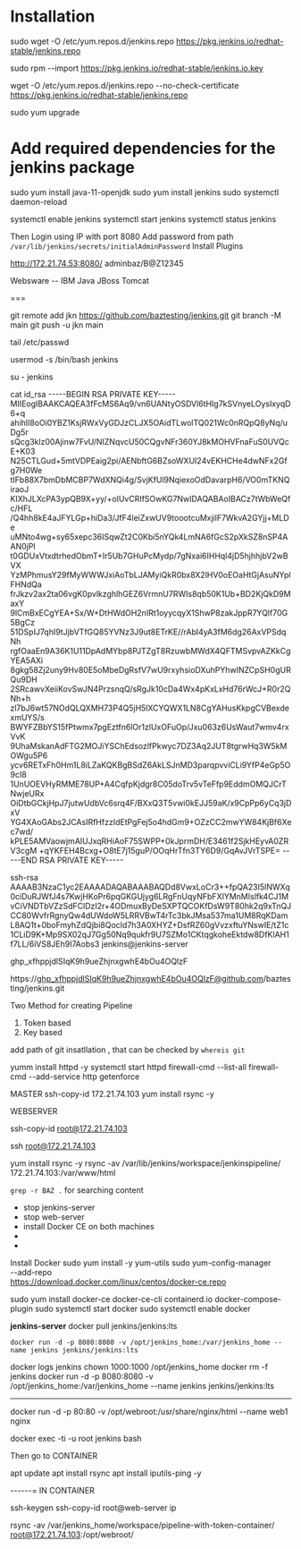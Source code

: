 # Installation



sudo wget -O /etc/yum.repos.d/jenkins.repo https://pkg.jenkins.io/redhat-stable/jenkins.repo

sudo rpm --import https://pkg.jenkins.io/redhat-stable/jenkins.io.key

wget -O /etc/yum.repos.d/jenkins.repo  --no-check-certificate    https://pkg.jenkins.io/redhat-stable/jenkins.repo

sudo yum upgrade
# Add required dependencies for the jenkins package
sudo yum install java-11-openjdk
sudo yum install jenkins
sudo systemctl daemon-reload

systemctl enable jenkins
systemctl start jenkins
systemctl status jenkins


Then Login using IP with port 8080 
Add password from path `/var/lib/jenkins/secrets/initialAdminPassword`
Install Plugins 

http://172.21.74.53:8080/
adminbaz/B@Z12345


Websware -- IBM Java 
JBoss 
Tomcat

===


git remote add jkn https://github.com/baztesting/jenkins.git
git branch -M main
git push -u jkn main


tail /etc/passwd

usermod -s /bin/bash jenkins

su - jenkins




cat id_rsa
-----BEGIN RSA PRIVATE KEY-----
MIIEogIBAAKCAQEA3fFcMS6Aq9/vn6UANtyOSDVl6tHIg7kSVnyeLOysIxyqD6+q
ahihlI8oOi0YBZ1KsjRWxVyGDJzCLJX5OAidTLwolTQ021Wc0nRQpQ8yNq/uDg5r
sQcg3klz00Ajinw7FvU/NIZNqvcU50CQgvNFr360YJ8kMOHVFnaFuS0UVQcE+K03
N25CTLGud+5mtVDPEaig2pi/AENbftG6BZsoWXUI24vEKHCHe4dwNFx2Gfg7H0We
tIFb88X7bmDbMCBP7WdXNQi4g/SvjKfUl9NqiexoOdDavarpH6/VO0mTKNQiraoJ
KIXhJLXcPA3ypQB9X+yy/+olUvCRIfSOwKG7NwIDAQABAoIBACz7tWbWeQfc/HFL
/Q4hh8kE4aJFYLGp+hiDa3/JfF4leiZxwUV9toootcuMxjilF7WkvA2GYjj+MLDe
uMNto4wg+sy65xepc36ISqwZt2C0Kbi5nYQk4LmNA6fGcS2pXkSZ8nSP4AAN0jPI
t0GDUxVtxdtrhedObmT+Ir5Ub7GHuPcMydp/7gNxai6IHHql4jD5hjhhjbV2wBVX
YzMPhmusY29fMyWWWJxiAoTbLJAMyiQkR0bx8X2lHV0oEOaHtGjAsuNYplFHNdQa
frJkzv2ax2ta06vgK0pvlkzghlhGEZ6VrmnU7RWIs8qb50K1Ub+BD2KjQkD9MaxY
9lCmBxECgYEA+Sx/W+DtHWdOH2nIRt1oyycqyX1ShwP8zakJppR7YQlf70G5BgCz
51DSpIJ7qhI9tJjbVTfGQ85YVNz3J9ut8ETrKE//rAbI4yA3fM6dg26AxVPSdqNh
rgfOaaEn9A36K1U11DpAdMYbp8PJTZgT8RzuwbMWdX4QFTMSvpvAZKkCgYEA5AXi
8gkg58Zj2uny9Hv80E5oMbeDgRsfV7wU9rxyhsioDXuhPYhwINZCpSH0gURQu9DH
2SRcawvXeiiKovSwJN4PrzsnqQ/sRgJk10cDa4Wx4pKxLxHd76rWcJ+R0r2QNh+h
zl7bJ6wt57NOdQLQXMH73P4Q5jH5lXCYQWX1LN8CgYAHusKkpgCVBexdexmUYS/s
BWYFZBbYS15fPtwmx7pgEztfn6lOr1zlUxOFuOp/Jxu063z6UsWaut7wmv4rxVvK
9UhaMskanAdFTG2MOJiYSChEdsozlfPkwyc7DZ3Aq2JUT8tgrwHq3W5kMOWgu5P6
ycv6RETxFh0Hm1L8iLZaKQKBgBSdZ6AkLSJnMD3parqpvviCLi9YfP4eGp5O9cI8
1UnUOEVHyRMME78UP+A4CqfpKjdgr8C05doTrv5vTeFfp9EddmOMQJCrTNwjeURx
OiDtbGCkjHpJ7jutwUdbVc6srq4F/BXxQ3T5vwi0kEJJ59aK/x9CpPp6yCq3jDxV
YG4XAoGAbs2JCAsIRfHfzzIdEtPgFej5o4hdGm9+OZzCC2mwYW84KjBf6Xec7wd/
kPLE5AMVaowjmAIUJxqRHiAoF75SWPP+0kJprmDH/E3461f2SjkHEyvA0ZRV3cgM
+qYKFEH4Bcxg+O8tE7j15guP/OOqHrTfn3TY6D9/GqAvJVrTSPE=
-----END RSA PRIVATE KEY-----


ssh-rsa AAAAB3NzaC1yc2EAAAADAQABAAABAQDd8VwxLoCr3++fpQA23I5INWXq0ciDuRJWfJ4s7KwjHKoPr6pqGKGUjyg6LRgFnUqyNFbFXIYMnMIslfk4CJ1MvCiVNDTbVZzSdFClDzI2r+4ODmuxByDeSXPTQCOKfDsW9T80hk2q9xTnQJCC80WvfrRgnyQw4dUWdoW5LRRVBwT4rTc3bkJMsa537ma1UM8RqKDamL8AQ1t+0boFmyhZdQjbi8QocId7h3A0XHYZ+DsfRZ60gVvzxftuYNswIE/tZ1c1CLiD9K+Mp9SX02qJ7Gg50Nq9qukfr9U7SZMo1CKtqgkoheEktdw8DfKlAH1f7LL/6iVS8JEh9I7Aobs3 jenkins@jenkins-server


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


https://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@github.com/baztesting/jenkins.git





Two Method for creating Pipeline
1. Token based 
2. Key based 


add path of git insatllation , that can be checked by `whereis git` 



yumm install httpd -y 
systemctl start httpd
firewall-cmd --list-all 
firewall-cmd --add-service http
getenforce

MASTER 
ssh-copy-id 172.21.74.103
yum install rsync -y 

WEBSERVER



ssh-copy-id root@172.21.74.103

ssh root@172.21.74.103

yum install rsync -y
rsync -av /var/lib/jenkins/workspace/jenkinspipeline/ 172.21.74.103:/var/www/html



`grep -r BAZ .` for searching content


- stop jenkins-server
- stop web-server
- install Docker CE on both machines 
-  
- 

Install Docker 
sudo yum install -y yum-utils
sudo yum-config-manager \
    --add-repo \
    https://download.docker.com/linux/centos/docker-ce.repo

sudo yum install docker-ce docker-ce-cli containerd.io docker-compose-plugin
sudo systemctl start docker
sudo systemctl enable docker

**jenkins-server**
docker pull jenkins/jenkins:lts

    docker run -d -p 8080:8080 -v /opt/jenkins_home:/var/jenkins_home --name jenkins jenkins/jenkins:lts


docker logs jenkins
chown 1000:1000 /opt/jenkins_home
docker rm -f jenkins
docker run -d -p 8080:8080 -v /opt/jenkins_home:/var/jenkins_home --name jenkins jenkins/jenkins:lts



----

docker run -d -p 80:80 -v /opt/webroot:/usr/share/nginx/html --name web1 nginx


docker exec -ti -u root jenkins bash 

Then go to  CONTAINER 

apt update 
apt install rsync
apt install iputils-ping -y 

------=
IN CONTAINER

ssh-keygen
ssh-copy-id root@web-server ip

rsync -av /var/jenkins_home/workspace/pipeline-with-token-container/ root@172.21.74.103:/opt/webroot/

